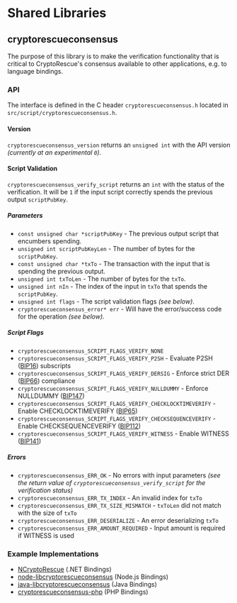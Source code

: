 Shared Libraries
================

## cryptorescueconsensus

The purpose of this library is to make the verification functionality that is critical to CryptoRescue's consensus available to other applications, e.g. to language bindings.

### API

The interface is defined in the C header `cryptorescueconsensus.h` located in  `src/script/cryptorescueconsensus.h`.

#### Version

`cryptorescueconsensus_version` returns an `unsigned int` with the API version *(currently at an experimental `0`)*.

#### Script Validation

`cryptorescueconsensus_verify_script` returns an `int` with the status of the verification. It will be `1` if the input script correctly spends the previous output `scriptPubKey`.

##### Parameters
- `const unsigned char *scriptPubKey` - The previous output script that encumbers spending.
- `unsigned int scriptPubKeyLen` - The number of bytes for the `scriptPubKey`.
- `const unsigned char *txTo` - The transaction with the input that is spending the previous output.
- `unsigned int txToLen` - The number of bytes for the `txTo`.
- `unsigned int nIn` - The index of the input in `txTo` that spends the `scriptPubKey`.
- `unsigned int flags` - The script validation flags *(see below)*.
- `cryptorescueconsensus_error* err` - Will have the error/success code for the operation *(see below)*.

##### Script Flags
- `cryptorescueconsensus_SCRIPT_FLAGS_VERIFY_NONE`
- `cryptorescueconsensus_SCRIPT_FLAGS_VERIFY_P2SH` - Evaluate P2SH ([BIP16](https://github.com/cryptorescue/bips/blob/master/bip-0016.mediawiki)) subscripts
- `cryptorescueconsensus_SCRIPT_FLAGS_VERIFY_DERSIG` - Enforce strict DER ([BIP66](https://github.com/cryptorescue/bips/blob/master/bip-0066.mediawiki)) compliance
- `cryptorescueconsensus_SCRIPT_FLAGS_VERIFY_NULLDUMMY` - Enforce NULLDUMMY ([BIP147](https://github.com/cryptorescue/bips/blob/master/bip-0147.mediawiki))
- `cryptorescueconsensus_SCRIPT_FLAGS_VERIFY_CHECKLOCKTIMEVERIFY` - Enable CHECKLOCKTIMEVERIFY ([BIP65](https://github.com/cryptorescue/bips/blob/master/bip-0065.mediawiki))
- `cryptorescueconsensus_SCRIPT_FLAGS_VERIFY_CHECKSEQUENCEVERIFY` - Enable CHECKSEQUENCEVERIFY ([BIP112](https://github.com/cryptorescue/bips/blob/master/bip-0112.mediawiki))
- `cryptorescueconsensus_SCRIPT_FLAGS_VERIFY_WITNESS` - Enable WITNESS ([BIP141](https://github.com/cryptorescue/bips/blob/master/bip-0141.mediawiki))

##### Errors
- `cryptorescueconsensus_ERR_OK` - No errors with input parameters *(see the return value of `cryptorescueconsensus_verify_script` for the verification status)*
- `cryptorescueconsensus_ERR_TX_INDEX` - An invalid index for `txTo`
- `cryptorescueconsensus_ERR_TX_SIZE_MISMATCH` - `txToLen` did not match with the size of `txTo`
- `cryptorescueconsensus_ERR_DESERIALIZE` - An error deserializing `txTo`
- `cryptorescueconsensus_ERR_AMOUNT_REQUIRED` - Input amount is required if WITNESS is used

### Example Implementations
- [NCryptoRescue](https://github.com/NicolasDorier/NCryptoRescue/blob/master/NCryptoRescue/Script.cs#L814) (.NET Bindings)
- [node-libcryptorescueconsensus](https://github.com/bitpay/node-libcryptorescueconsensus) (Node.js Bindings)
- [java-libcryptorescueconsensus](https://github.com/dexX7/java-libcryptorescueconsensus) (Java Bindings)
- [cryptorescueconsensus-php](https://github.com/Bit-Wasp/cryptorescueconsensus-php) (PHP Bindings)
